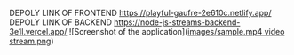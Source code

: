 DEPOLY LINK OF FRONTEND https://playful-gaufre-2e610c.netlify.app/
DEPOLY LINK OF BACKEND https://node-js-streams-backend-3e1l.vercel.app/
![Screenshot of the application]([images/sample.mp4 video stream.png](https://github.com/NaziyShaikh/Node.js-streams-frontend/blob/master/images))

